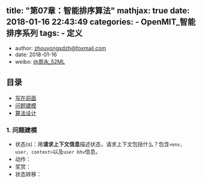 title: "第07章：智能排序算法" 
mathjax: true
date: 2018-01-16 22:43:49
categories: 
	- OpenMIT_智能排序系列
tags: 
	- 定义
---

+ author: zhouyongsdzh@foxmail.com
+ date: 2018-01-16
+ weibo: [@周永_52ML](http://weibo.com/p/1005051707438033/home?)

## 目录

+ [写在前面](#0.写在前面)
+ [问题建模](#1.排序问题建模)
+ [算法设计](#2.算法设计)

<h3 id="1.排序问题建模">1. 问题建模</h3>

+ 状态(s)：用**请求上下文信息**描述状态，请求上下文包括什么？包含`<env, user, context>`以及`user bhv`信息。
+ 动作：
+ 奖赏：
+ 状态转移：
